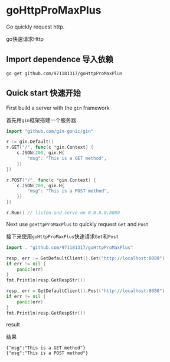 # goHttpProMaxPlus

Go quickly request http. 

go快速请求Http

## Import dependence 导入依赖

```text
go get github.com/971181317/goHttpProMaxPlus
```

## Quick start 快速开始

First build a server with the `gin` framework

首先用`gin`框架搭建一个服务器

```go
import "github.com/gin-gonic/gin"

r := gin.Default()
r.GET("/", func(c *gin.Context) {
    c.JSON(200, gin.H{
        "msg": "This is a GET method",
    })
})

r.POST("/", func(c *gin.Context) {
    c.JSON(200, gin.H{
        "msg": "This is a POST method",
    })
})

r.Run() // listen and serve on 0.0.0.0:8080
```

Next use `goHttpProMaxPlus` to quickly request `Get` and `Post`

接下来使用`goHttpProMaxPlus`快速请求`Get`和`Post`

```go
import . "github.com/971181317/goHttpProMaxPlus"

resp, err := GetDefaultClient().Get("http://localhost:8080")
if err != nil {
    panic(err)
}
fmt.Println(resp.GetRespStr())

resp, err = GetDefaultClient().Post("http://localhost:8080")
if err != nil {
    panic(err)
}
fmt.Println(resp.GetRespStr())
```

result

结果

```text
{"msg":"This is a GET method"}
{"msg":"This is a POST method"}
```
